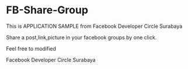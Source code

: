 # FB-Share-Group

This is APPLICATION SAMPLE from Facebook Developer Circle Surabaya

Share a post,link,picture in your facebook groups by one click. 

Feel free to modified

Facebook Developer Circle Surabaya
